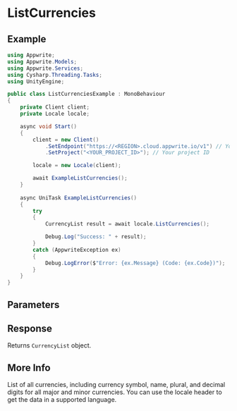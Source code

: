 # ListCurrencies

## Example

```csharp
using Appwrite;
using Appwrite.Models;
using Appwrite.Services;
using Cysharp.Threading.Tasks;
using UnityEngine;

public class ListCurrenciesExample : MonoBehaviour
{
    private Client client;
    private Locale locale;

    async void Start()
    {
        client = new Client()
            .SetEndpoint("https://<REGION>.cloud.appwrite.io/v1") // Your API Endpoint
            .SetProject("<YOUR_PROJECT_ID>"); // Your project ID

        locale = new Locale(client);

        await ExampleListCurrencies();
    }
    
    async UniTask ExampleListCurrencies()
    {
        try
        {
            CurrencyList result = await locale.ListCurrencies();

            Debug.Log("Success: " + result);
        }
        catch (AppwriteException ex)
        {
            Debug.LogError($"Error: {ex.Message} (Code: {ex.Code})");
        }
    }
}
```

## Parameters


## Response

Returns `CurrencyList` object.
## More Info

List of all currencies, including currency symbol, name, plural, and decimal digits for all major and minor currencies. You can use the locale header to get the data in a supported language.

